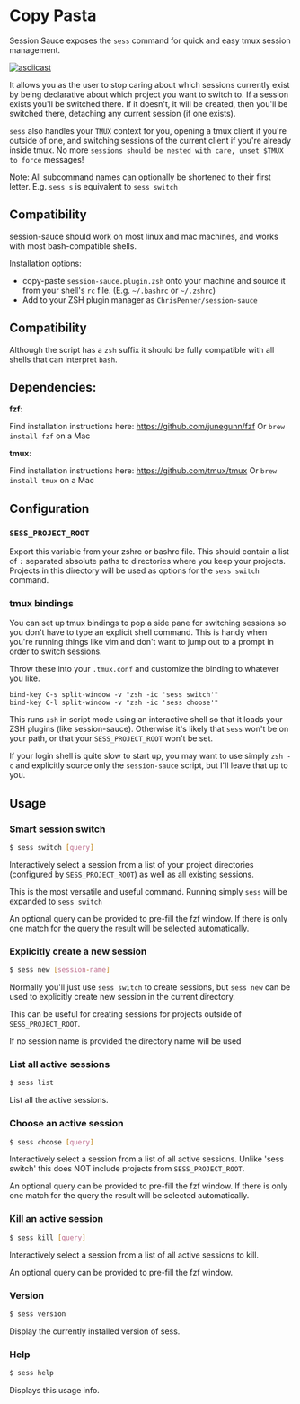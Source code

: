# Copy Pasta

Session Sauce exposes the `sess` command for quick and easy tmux session management.

[![asciicast](https://asciinema.org/a/tVPETaazkExhMjFH6RWdCmUSm.svg)](https://asciinema.org/a/tVPETaazkExhMjFH6RWdCmUSm)

It allows you as the user to stop caring about which sessions currently exist
by being declarative about which project you want to switch to. If a session
exists you'll be switched there. If it doesn't, it will be created, then you'll
be switched there, detaching any current session (if one exists).

`sess` also handles your `TMUX` context for you, opening a tmux client if you're
outside of one, and switching sessions of the current client if you're already
inside tmux. No more `sessions should be nested with care, unset $TMUX to force`
messages!

Note: All subcommand names can optionally be shortened to their first letter.
E.g. `sess s` is equivalent to `sess switch`

## Compatibility

session-sauce should work on most linux and mac machines, and works with most bash-compatible shells.

Installation options:

* copy-paste `session-sauce.plugin.zsh` onto your machine and source it from your shell's `rc` file. (E.g. `~/.bashrc` or `~/.zshrc`)
* Add to your ZSH plugin manager as `ChrisPenner/session-sauce`

## Compatibility

Although the script has a `zsh` suffix it should be fully compatible with all shells that can interpret `bash`.

## Dependencies:

**fzf**:

Find installation instructions here: https://github.com/junegunn/fzf
Or `brew install fzf` on a Mac

**tmux**:

Find installation instructions here: https://github.com/tmux/tmux
Or `brew install tmux` on a Mac

## Configuration

### `SESS_PROJECT_ROOT`

Export this variable from your zshrc or bashrc file.
This should contain a list of `:` separated absolute paths to directories
where you keep your projects.
Projects in this directory will be used as options
for the `sess switch` command.

### tmux bindings

You can set up tmux bindings to pop a side pane for switching sessions so you don't have to type an explicit shell command.
This is handy when you're running things like vim and don't want to jump out to a prompt in order to switch sessions.

Throw these into your `.tmux.conf` and customize the binding to whatever you like.

```
bind-key C-s split-window -v "zsh -ic 'sess switch'"
bind-key C-l split-window -v "zsh -ic 'sess choose'"
```

This runs `zsh` in script mode using an interactive shell so that it loads your ZSH plugins (like session-sauce).
Otherwise it's likely that `sess` won't be on your path, or that your `SESS_PROJECT_ROOT` won't be set.

If your login shell is quite slow to start up, you may want to use simply `zsh -c` and explicitly source only the `session-sauce` script, but I'll leave that up to you.

## Usage

### Smart session switch

```sh
$ sess switch [query]
```

Interactively select a session from a list of your project directories
(configured by `SESS_PROJECT_ROOT`) as well as all existing sessions.

This is the most versatile and useful command.
Running simply `sess` will be expanded to `sess switch`

An optional query can be provided to pre-fill the fzf window.
If there is only one match for the query the result
will be selected automatically.

### Explicitly create a new session

```sh
$ sess new [session-name]
```

Normally you'll just use `sess switch` to create sessions,
but `sess new` can be used to explicitly create new session
in the current directory.

This can be useful for creating sessions for projects
outside of `SESS_PROJECT_ROOT`.

If no session name is provided the directory name will be used

### List all active sessions

```sh
$ sess list
```

List all the active sessions.


### Choose an active session

```sh
$ sess choose [query]
```

Interactively select a session from a list of all active sessions.
Unlike 'sess switch' this does NOT include projects from `SESS_PROJECT_ROOT`.

An optional query can be provided to pre-fill the fzf window.
If there is only one match for the query the result
will be selected automatically.


### Kill an active session

```sh
$ sess kill [query]
```

Interactively select a session from a list of all active sessions to kill.

An optional query can be provided to pre-fill the fzf window.

### Version

```sh
$ sess version
```

Display the currently installed version of sess.

### Help
```sh
$ sess help
```

Displays this usage info.
